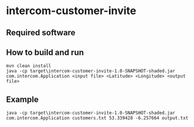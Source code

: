 # intercom-customer-invite
## Required software

## How to build and run
```$xslt
mvn clean install
java -cp target\intercom-customer-invite-1.0-SNAPSHOT-shaded.jar com.intercom.Application <input file> <Latitude> <Longitude> <output file>
```

## Example

```$xslt
java -cp target\intercom-customer-invite-1.0-SNAPSHOT-shaded.jar com.intercom.Application customers.txt 53.339428 -6.257664 output.txt
```